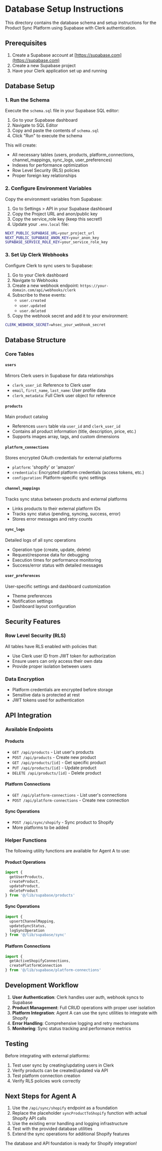 # Database Setup Instructions

This directory contains the database schema and setup instructions for the Product Sync Platform using Supabase with Clerk authentication.

## Prerequisites

1. Create a Supabase account at [https://supabase.com](https://supabase.com)
2. Create a new Supabase project
3. Have your Clerk application set up and running

## Database Setup

### 1. Run the Schema

Execute the `schema.sql` file in your Supabase SQL editor:

1. Go to your Supabase dashboard
2. Navigate to SQL Editor
3. Copy and paste the contents of `schema.sql`
4. Click "Run" to execute the schema

This will create:
- All necessary tables (users, products, platform_connections, channel_mappings, sync_logs, user_preferences)
- Indexes for performance optimization
- Row Level Security (RLS) policies
- Proper foreign key relationships

### 2. Configure Environment Variables

Copy the environment variables from Supabase:

1. Go to Settings > API in your Supabase dashboard
2. Copy the Project URL and anon/public key
3. Copy the service_role key (keep this secret!)
4. Update your `.env.local` file:

```bash
NEXT_PUBLIC_SUPABASE_URL=your_project_url
NEXT_PUBLIC_SUPABASE_ANON_KEY=your_anon_key
SUPABASE_SERVICE_ROLE_KEY=your_service_role_key
```

### 3. Set Up Clerk Webhooks

Configure Clerk to sync users to Supabase:

1. Go to your Clerk dashboard
2. Navigate to Webhooks
3. Create a new webhook endpoint: `https://your-domain.com/api/webhooks/clerk`
4. Subscribe to these events:
   - `user.created`
   - `user.updated`
   - `user.deleted`
5. Copy the webhook secret and add it to your environment:

```bash
CLERK_WEBHOOK_SECRET=whsec_your_webhook_secret
```

## Database Structure

### Core Tables

#### `users`
Mirrors Clerk users in Supabase for data relationships
- `clerk_user_id`: Reference to Clerk user
- `email`, `first_name`, `last_name`: User profile data
- `clerk_metadata`: Full Clerk user object for reference

#### `products`
Main product catalog
- References `users` table via `user_id` and `clerk_user_id`
- Contains all product information (title, description, price, etc.)
- Supports images array, tags, and custom dimensions

#### `platform_connections`
Stores encrypted OAuth credentials for external platforms
- `platform`: 'shopify' or 'amazon'
- `credentials`: Encrypted platform credentials (access tokens, etc.)
- `configuration`: Platform-specific sync settings

#### `channel_mappings`
Tracks sync status between products and external platforms
- Links products to their external platform IDs
- Tracks sync status (pending, syncing, success, error)
- Stores error messages and retry counts

#### `sync_logs`
Detailed logs of all sync operations
- Operation type (create, update, delete)
- Request/response data for debugging
- Execution times for performance monitoring
- Success/error status with detailed messages

#### `user_preferences`
User-specific settings and dashboard customization
- Theme preferences
- Notification settings
- Dashboard layout configuration

## Security Features

### Row Level Security (RLS)
All tables have RLS enabled with policies that:
- Use Clerk user ID from JWT token for authorization
- Ensure users can only access their own data
- Provide proper isolation between users

### Data Encryption
- Platform credentials are encrypted before storage
- Sensitive data is protected at rest
- JWT tokens used for authentication

## API Integration

### Available Endpoints

#### Products
- `GET /api/products` - List user's products
- `POST /api/products` - Create new product
- `GET /api/products/[id]` - Get specific product
- `PUT /api/products/[id]` - Update product
- `DELETE /api/products/[id]` - Delete product

#### Platform Connections
- `GET /api/platform-connections` - List user's connections
- `POST /api/platform-connections` - Create new connection

#### Sync Operations
- `POST /api/sync/shopify` - Sync product to Shopify
- More platforms to be added

### Helper Functions

The following utility functions are available for Agent A to use:

#### Product Operations
```typescript
import { 
  getUserProducts, 
  createProduct, 
  updateProduct, 
  deleteProduct 
} from '@/lib/supabase/products'
```

#### Sync Operations
```typescript
import { 
  upsertChannelMapping, 
  updateSyncStatus, 
  logSyncOperation 
} from '@/lib/supabase/sync'
```

#### Platform Connections
```typescript
import { 
  getActiveShopifyConnections,
  createPlatformConnection 
} from '@/lib/supabase/platform-connections'
```

## Development Workflow

1. **User Authentication**: Clerk handles user auth, webhook syncs to Supabase
2. **Product Management**: Full CRUD operations with proper user isolation
3. **Platform Integration**: Agent A can use the sync utilities to integrate with Shopify
4. **Error Handling**: Comprehensive logging and retry mechanisms
5. **Monitoring**: Sync status tracking and performance metrics

## Testing

Before integrating with external platforms:

1. Test user sync by creating/updating users in Clerk
2. Verify products can be created/updated via API
3. Test platform connection creation
4. Verify RLS policies work correctly

## Next Steps for Agent A

1. Use the `/api/sync/shopify` endpoint as a foundation
2. Replace the placeholder `syncProductToShopify` function with actual Shopify API calls
3. Use the existing error handling and logging infrastructure
4. Test with the provided database utilities
5. Extend the sync operations for additional Shopify features

The database and API foundation is ready for Shopify integration!